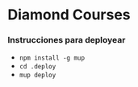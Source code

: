 # Diamond Courses

### Instrucciones para deployear

- ```npm install -g mup```
- ```cd .deploy```
- ```mup deploy```
